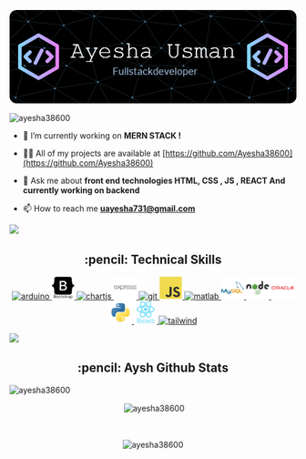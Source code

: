 ![logo](https://github.com/Ayesha38600/Ayesha38600/blob/main/github-header-image.png)

<p align="left"> 
<img src="https://komarev.com/ghpvc/?username=ayesha38600&label=Profile%20views&color=0e75b6&style=flat" alt="ayesha38600" /> </p>

- 🔭 I’m currently working on **MERN STACK !**

- 👨‍💻 All of my projects are available at [https://github.com/Ayesha38600](https://github.com/Ayesha38600)

- 💬 Ask me about **front end technologies HTML, CSS , JS , REACT And currently working on backend**

- 📫 How to reach me **uayesha731@gmail.com**
<img  width="1100px" src="https://raw.githubusercontent.com/andreasbm/readme/master/assets/lines/colored.png">

<h2 align='center'> :pencil: Technical Skills</h2>

<p align="center"> <a href="https://www.arduino.cc/" target="_blank" rel="noreferrer"> <img src="https://cdn.worldvectorlogo.com/logos/arduino-1.svg" alt="arduino" width="40" height="40"/> </a> <a href="https://getbootstrap.com" target="_blank" rel="noreferrer"> <img src="https://raw.githubusercontent.com/devicons/devicon/master/icons/bootstrap/bootstrap-plain-wordmark.svg" alt="bootstrap" width="40" height="40"/> </a> <a href="https://www.chartjs.org" target="_blank" rel="noreferrer"> <img src="https://www.chartjs.org/media/logo-title.svg" alt="chartjs" width="40" height="40"/> </a> <a href="https://expressjs.com" target="_blank" rel="noreferrer"> <img src="https://raw.githubusercontent.com/devicons/devicon/master/icons/express/express-original-wordmark.svg" alt="express" width="40" height="40"/> </a> <a href="https://git-scm.com/" target="_blank" rel="noreferrer"> <img src="https://www.vectorlogo.zone/logos/git-scm/git-scm-icon.svg" alt="git" width="40" height="40"/> </a> <a href="https://developer.mozilla.org/en-US/docs/Web/JavaScript" target="_blank" rel="noreferrer"> <img src="https://raw.githubusercontent.com/devicons/devicon/master/icons/javascript/javascript-original.svg" alt="javascript" width="40" height="40"/> </a> <a href="https://www.mathworks.com/" target="_blank" rel="noreferrer"> <img src="https://upload.wikimedia.org/wikipedia/commons/2/21/Matlab_Logo.png" alt="matlab" width="40" height="40"/> </a> <a href="https://www.mysql.com/" target="_blank" rel="noreferrer"> <img src="https://raw.githubusercontent.com/devicons/devicon/master/icons/mysql/mysql-original-wordmark.svg" alt="mysql" width="40" height="40"/> </a> <a href="https://nodejs.org" target="_blank" rel="noreferrer"> <img src="https://raw.githubusercontent.com/devicons/devicon/master/icons/nodejs/nodejs-original-wordmark.svg" alt="nodejs" width="40" height="40"/> </a> <a href="https://www.oracle.com/" target="_blank" rel="noreferrer"> <img src="https://raw.githubusercontent.com/devicons/devicon/master/icons/oracle/oracle-original.svg" alt="oracle" width="40" height="40"/> </a> <a href="https://www.python.org" target="_blank" rel="noreferrer"> <img src="https://raw.githubusercontent.com/devicons/devicon/master/icons/python/python-original.svg" alt="python" width="40" height="40"/> </a> <a href="https://reactjs.org/" target="_blank" rel="noreferrer"> <img src="https://raw.githubusercontent.com/devicons/devicon/master/icons/react/react-original-wordmark.svg" alt="react" width="40" height="40"/> </a> <a href="https://tailwindcss.com/" target="_blank" rel="noreferrer"> <img src="https://www.vectorlogo.zone/logos/tailwindcss/tailwindcss-icon.svg" alt="tailwind" width="40" height="40"/> </a> </p>
<img  width="1100px" src="https://raw.githubusercontent.com/andreasbm/readme/master/assets/lines/colored.png">
<h2 align='center'> :pencil: Aysh Github Stats</h2>
<p align="center"><img align="left" src="https://github-readme-stats.vercel.app/api/top-langs?username=ayesha38600&show_icons=true&locale=en&layout=compact" alt="ayesha38600" /></p>
<br/>
<p align="center">&nbsp;<img align="center" src="https://github-readme-stats.vercel.app/api?username=ayesha38600&show_icons=true&locale=en" alt="ayesha38600" /></p>
<br/>
<p align="center"><img align="center" src="https://github-readme-streak-stats.herokuapp.com/?user=ayesha38600&" alt="ayesha38600" /></p>
